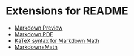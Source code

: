 # Extensions for README

- [Markdown Preview](https://marketplace.visualstudio.com/items?itemName=shd101wyy.markdown-preview-enhanced)
- [Markdown PDF](https://marketplace.visualstudio.com/items?itemName=yzane.markdown-pdf)
- [KaTeX syntax for Markdown Math](https://marketplace.visualstudio.com/items?itemName=artakase.katex-math)
- [Markdown+Math](https://marketplace.visualstudio.com/items?itemName=goessner.mdmath)